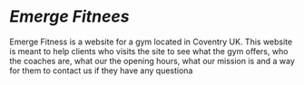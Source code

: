 # _Emerge Fitnees_

Emerge Fitness is a website for a gym located in Coventry UK. This website is meant to help clients who visits the site to see what the gym offers, who the coaches are, what our the opening hours, what our mission is and a way for them to contact us if they have any questiona